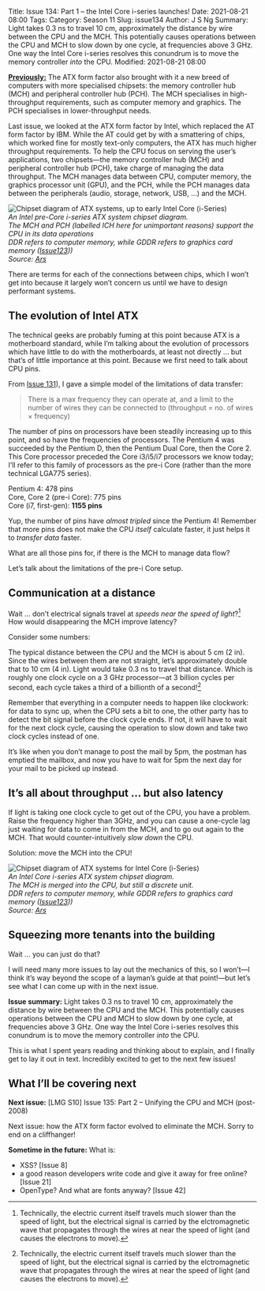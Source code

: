 Title: Issue 134: Part 1 – the Intel Core i-series launches!
Date: 2021-08-21 08:00
Tags: 
Category: Season 11
Slug: issue134
Author: J S Ng
Summary: Light takes 0.3 ns to travel 10 cm, approximately the distance by wire between the CPU and the MCH. This potentially causes operations between the CPU and MCH to slow down by one cycle, at frequencies above 3 GHz. One way the Intel Core i-series resolves this conundrum is to move the memory controller *into* the CPU.
Modified: 2021-08-21 08:00

[**Previously:**](https://buttondown.email/laymansguide/archive/) The ATX form factor also brought with it a new breed of computers with more specialised chipsets: the memory controller hub (MCH) and peripheral controller hub (PCH). The MCH specialises in high-throughput requirements, such as computer memory and graphics. The PCH specialises in lower-throughput needs.

Last issue, we looked at the ATX form factor by Intel, which replaced the AT form factor by IBM. While the AT could get by with a smattering of chips, which worked fine for mostly text-only computers, the ATX has much higher throughput requirements. To help the CPU focus on serving the user’s applications, two chipsets—the memory controller hub (MCH) and peripheral controller hub (PCH), take charge of managing the data throughput. The MCH manages data between CPU, computer memory, the graphics processor unit (GPU), and the PCH, while the PCH manages data between the peripherals (audio, storage, network, USB, ...) and the MCH.

![Chipset diagram of ATX systems, up to early Intel Core (i-Series)]({attach}/season11/issue134/issue134_01.gif)  
*An Intel pre-Core i-series ATX system chipset diagram.<br />The MCH and PCH (labelled ICH here for unimportant reasons) support the CPU in its data operations<br />DDR refers to computer memory, while GDDR refers to graphics card memory ([Issue123]({filename}/season10/issue123/issue123.md)))<br />Source: [Ars](https://arstechnica.com/gadgets/2009/09/intel-launches-all-new-pc-architecture-with-core-i5i7-cpus/)*    

There are terms for each of the connections between chips, which I won’t get into because it largely won’t concern us until we have to design performant systems.

## The evolution of Intel ATX

The technical geeks are probably fuming at this point because ATX is a motherboard standard, while I’m talking about the evolution of processors which have little to do with the motherboards, at least not directly ... but that’s of little importance at this point. Because we first need to talk about CPU pins.

From [Issue 131]({filename}/season11/issue131/issue131.md)), I gave a simple model of the limitations of data transfer:

> There is a max frequency they can operate at, and a limit to the number of wires they can be connected to (throughput = no. of wires × frequency)

The number of pins on processors have been steadily increasing up to this point, and so have the frequencies of processors. The Pentium 4 was succeeded by the Pentium D, then the Pentium Dual Core, then the Core 2. This Core processor preceded the Core i3/i5/i7 processors we know today; I’ll refer to this family of processors as the pre-i Core (rather than the more technical LGA775 series).

Pentium 4: 478 pins  
Core, Core 2 (pre-i Core): 775 pins  
Core (i7, first-gen): **1155 pins**

Yup, the number of pins have *almost tripled* since the Pentium 4! Remember that more pins does not make the CPU *itself* calculate faster, it just helps it to *transfer data* faster.

What are all those pins for, if there is the MCH to manage data flow?

Let’s talk about the limitations of the pre-i Core setup.

## Communication at a distance

Wait … don’t electrical signals travel at *speeds near the speed of light*?[^1] How would disappearing the MCH improve latency?

[^1]: Technically, the electric current itself travels much slower than the speed of light, but the electrical signal is carried by the elctromagnetic wave that propagates through the wires at near the speed of light (and causes the electrons to move).

Consider some numbers:

The typical distance between the CPU and the MCH is about 5 cm (2 in). Since the wires between them are not straight, let’s approximately double that to 10 cm (4 in). Light would take 0.3 ns to travel that distance. Which is roughly one clock cycle on a 3 GHz processor—at 3 billion cycles per second, each cycle takes a third of a billionth of a second![^1]

[^1]: I want to just make a note here that while I believe my choice of analogy is justified, the numbers are wildly off: [RealWorldTech here puts the 1st-gen Core at approx 30 ns](https://www.realworldtech.com/nehalem/3/), for technical reasons that will take at least half a season to unpack (definitely not layman content!). But he also notes that latency for remote memory (i.e. memory not on the CPU, but on the motherboard) is “roughly 30 ns slower than local [memory]” (i.e. memory residing directly on the CPU). So the remote-vs-local latency gap is real and significant!

Remember that everything in a computer needs to happen like clockwork: for data to sync up, when the CPU sets a bit to one, the other party has to detect the bit signal before the clock cycle ends. If not, it will have to wait for the next clock cycle, causing the operation to slow down and take two clock cycles instead of one.

It’s like when you don’t manage to post the mail by 5pm, the postman has emptied the mailbox, and now you have to wait for 5pm the next day for your mail to be picked up instead.

## It’s all about throughput ... but also latency

If light is taking one clock cycle to get out of the CPU, you have a problem. Raise the frequency higher than 3GHz, and you can cause a one-cycle lag just waiting for data to come in from the MCH, and to go out again to the MCH. That would counter-intuitively *slow down* the CPU.

Solution: move the MCH into the CPU!

![Chipset diagram of ATX systems for Intel Core (i-Series)]({attach}/season11/issue134/issue134_02.gif)  
*An Intel Core i-series ATX system chipset diagram.<br />The MCH is merged into the CPU, but still a discrete unit.<br />DDR refers to computer memory, while GDDR refers to graphics card memory ([Issue123]({filename}/season10/issue123/issue123.md)))<br />Source: [Ars](https://arstechnica.com/gadgets/2009/09/intel-launches-all-new-pc-architecture-with-core-i5i7-cpus/)*    

## Squeezing more tenants into the building

Wait ... you can just do that?

I will need many more issues to lay out the mechanics of this, so I won’t—I think it’s way beyond the scope of a layman’s guide at that point!—but let’s see what I can come up with in the next issue.

**Issue summary:** Light takes 0.3 ns to travel 10 cm, approximately the distance by wire between the CPU and the MCH. This potentially causes operations between the CPU and MCH to slow down by one cycle, at frequencies above 3 GHz. One way the Intel Core i-series resolves this conundrum is to move the memory controller *into* the CPU.

This is what I spent years reading and thinking about to explain, and I finally get to lay it out in text. Incredibly excited to get to the next few issues!

## What I’ll be covering next

**Next issue:** [LMG S10] Issue 135: Part 2 – Unifying the CPU and MCH (post-2008)

Next issue: how the ATX form factor evolved to eliminate the MCH. Sorry to end on a cliffhanger!

**Sometime in the future:** What is:

- XSS? [Issue 8]
- a good reason developers write code and give it away for free online? [Issue 21]
- OpenType? And what are fonts anyway? [Issue 42]
